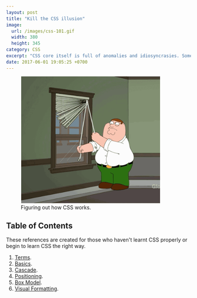 ```yaml
---
layout: post
title: "Kill the CSS illusion"
image:
  url: /images/css-101.gif
  width: 380
  height: 345
category: CSS
excerpt: "CSS core itself is full of anomalies and idiosyncrasies. Sometimes, even you have followed the most obvious path, you still couldn't archive your goal."
date: 2017-06-01 19:05:25 +0700
---
```

<figure class="float-right margin-x-1 margin-clear-top">
    <img src="/images/css-101.gif" alt="Figuring out how CSS works.">
    <figcaption>Figuring out how CSS works.</figcaption>  
</figure>

## Table of Contents

These references are created for those who haven't learnt CSS properly or begin to learn CSS the right way.

1. [Terms](/css/terminologies.html).
2. [Basics](/css/essentials.html).
3. [Cascade](/css/cascade-algorithm.html).
4. [Positioning](/css/positioning.html).
5. [Box Model](/css/box-model.html).
6. [Visual Formatting](/css/visual-formatting.html).
